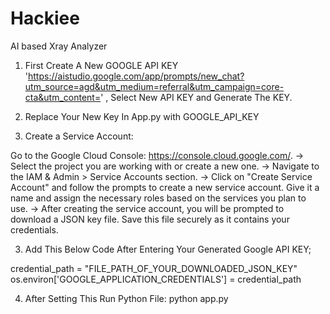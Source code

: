 # Hackiee

AI based Xray Analyzer

1. First Create A New GOOGLE API KEY 'https://aistudio.google.com/app/prompts/new_chat?utm_source=agd&utm_medium=referral&utm_campaign=core-cta&utm_content=' , Select New API KEY and Generate The KEY.

2. Replace Your New Key In App.py with GOOGLE_API_KEY

3. Create a Service Account:

Go to the Google Cloud Console: https://console.cloud.google.com/.
-> Select the project you are working with or create a new one.
-> Navigate to the IAM & Admin > Service Accounts section.
-> Click on "Create Service Account" and follow the prompts to create a new service account. Give it a name and assign the necessary roles based on the services you plan to use.
-> After creating the service account, you will be prompted to download a JSON key file. Save this file securely as it contains your credentials.

3. Add This Below Code After Entering Your Generated Google API KEY;

credential_path = "FILE_PATH_OF_YOUR_DOWNLOADED_JSON_KEY"
os.environ['GOOGLE_APPLICATION_CREDENTIALS'] = credential_path

4. After Setting This Run Python File:
   python app.py
